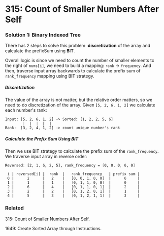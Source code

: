 # 315: Count of Smaller Numbers After Self

### Solution 1: Binary Indexed Tree
There has 2 steps to solve this problem: **discretization** of the array and calculate the prefixSum using **BIT**. 

Overall logic is since we need to count the number of smaller elements to the right of `nums[i]`, we need to build a mapping: `rank` -> `frequency`. And then, traverse input array backwards to calculate the prefix sum of `rank_frequency` mapping using BIT strategy.

##### Discretization 
The value of the array is not matter, but the relative order matters, so we need to do discretization of the array. Given `[5, 2, 6, 1, 2]` we calculate each number's rank:
```
Input: [5, 2, 6, 1, 2] -> Sorted: [1, 2, 2, 5, 6]
        |  |  |  |  |
Rank:  [3, 2, 4, 1, 2] -> count unique number's rank
```

##### Calculate the Prefix Sum Using BIT
Then we use BIT strategy to calculate the prefix sum of the `rank_frequency`. We traverse input array in reverse order:
```
Reversed: [2, 1, 6, 2, 5], rank_frequency = [0, 0, 0, 0, 0]

 i | reversed[i] |  rank  |   rank_frequency   | prefix sum |
 0 |      2      |   2    |   [0, 0, 1, 0, 0]  |      0     |
 1 |      1      |   1    |   [0, 1, 1, 0, 0]  |      0     |
 2 |      6      |   4    |   [0, 1, 1, 0, 1]  |      2     |
 3 |      2      |   2    |   [0, 1, 2, 0, 1]  |      1     |
 4 |      5      |   3    |   [0, 1, 2, 1, 1]  |      3     |
```

### Related  
315: Count of Smaller Numbers After Self.

1649: Create Sorted Array through Instructions.